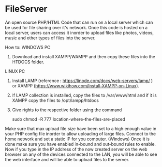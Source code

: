 # FileServer
An open source PHP/HTML Code that can run on a local server which can be used for file sharing over it's network.
Once this code is hosted on a local server, users can access it inorder to upload files like photos, videos, music 
and other types of files into the server.

How to:
WINDOWS PC
1) Download and install XAMPP/WAMPP and then copy these files into the HTDOCS folder. 

LINUX PC
1) Install LAMP (reference : https://linode.com/docs/web-servers/lamp/ ) or XAMPP (https://www.wikihow.com/Install-XAMPP-on-Linux).
2) If LAMP collection is installed, copy the files to /var/www/html and if it is XAMPP copy the files to /opt/lampp/htdocs
3) Give rights to the respective folder using the command 
    
    sudo chmod -R 777 location-where-the-files-are-placed
    
Make sure that max upload file size have been set to a high enough value in your PHP config file inorder to allow uploading of large files.
Connect to the home network and set a static IP for you computer.
(Windows) Once it is done make sure you have enabled in-bound and out-bound rules to enable.
Now if you type in the IP address of the now created server on the web browser on any of the devices connected to the LAN,
you will be able to see the web interface and will be able to upload files to the server.
